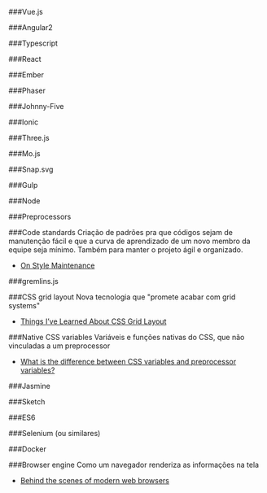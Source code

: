 ###Vue.js

###Angular2

###Typescript

###React

###Ember

###Phaser

###Johnny-Five

###Ionic

###Three.js

###Mo.js

###Snap.svg

###Gulp

###Node

###Preprocessors

###Code standards
Criação de padrões pra que códigos sejam de manutenção fácil e que a curva de aprendizado de um novo membro da equipe seja mínimo. Também para manter o projeto ágil e organizado.
- [On Style Maintenance](https://css-tricks.com/on-style-maintenance/)

###gremlins.js

###CSS grid layout 
Nova tecnologia que "promete acabar com grid systems"
- [Things I’ve Learned About CSS Grid Layout](https://css-tricks.com/things-ive-learned-css-grid-layout/)

###Native CSS variables
Variáveis e funções nativas do CSS, que não vinculadas a um preprocessor
- [What is the difference between CSS variables and preprocessor variables?](https://css-tricks.com/difference-between-types-of-css-variables/)

###Jasmine

###Sketch

###ES6

###Selenium (ou similares)

###Docker

###Browser engine
Como um navegador renderiza as informações na tela
- [Behind the scenes of modern web browsers](http://taligarsiel.com/Projects/howbrowserswork1.htm)



